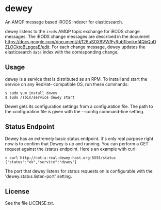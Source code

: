 dewey
=====

An AMQP message based iRODS indexer for elasticsearch.

dewey listens to the `irods` AMQP topic exchange for iRODS change messages. The iRODS change
messages are described in the document
https://docs.google.com/document/d/126uSOX8VWfFyRub1Ibqiknf4QbQuDZLOCktoBLpgqsE/edit. For each
change message, dewey updates the elasticsearch `data` index with the corresponding change.

Usage
-----

dewey is a service that is distributed as an RPM. To install and start the service on any RedHat-
compatible OS, run these commands:

```
$ sudo yum install dewey
$ sudo /sbin/service dewey start
```

Dewet gets its configuration settings from a configuration file. The path
to the configuration file is given with the --config command-line setting.

Status Endpoint
---------------

Dewey has an extremely basic status endpoint. It's only real purpose right now is to confirm that Dewey is up and running. You can perform a GET request against the /status endpoint. Here's an example with curl:

    > curl http://not-a-real-dewey-host.org:5555/status
    {"status":"ok","service":"dewey"}
    
The port that dewey listens for status requests on is configurable with the 'dewey.status.listen-port' setting.

License
-------

See the file LICENSE.txt.
